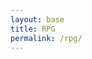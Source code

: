 ```yaml
---
layout: base 
title: RPG 
permalink: /rpg/
---
```


<canvas id='gameCanvas'></canvas>

<script type="module">
    import GameControl from '{{site.baseurl}}/assets/js/rpg/GameControl.js';

    // Background data
    const image_src = "{{site.baseurl}}/images/rpg/water.png";
    const image_data = {
        pixels: {height: 580, width: 1038}
    };
    const image = {src: image_src, data: image_data};

    // Sprite data
    const sprite_src = "{{site.baseurl}}/images/rpg/turtle.png";
    const sprite_data = {
        SCALE_FACTOR: 10,
        STEP_FACTOR: 1000,
        ANIMATION_RATE: 50,
        pixels: {height: 280, width: 256},
        orientation: {rows: 4, columns: 3 },
        up: {row: 0, start: 0, columns: 3 },
        left: {row: 1, start: 0, columns: 3 },
        right: {row: 2, start: 0, columns: 3 },
        down: {row: 3, start: 0, columns: 3 },
    };
    const sprite = {src: sprite_src, data: sprite_data};

    // Assets for game
    const assets = {image: image, sprite: sprite};

    // Start the existing game engine
    GameControl.start(assets);

    // New game functionality for missile dodging
    let player = { x: 50, y: canvas.height / 2, width: 40, height: 40 }; // Turtle
    let projectile = { x: Math.random() * canvas.width, y: Math.random() * canvas.height, width: 20, height: 20 };
    let gameRunning = true;
    let survivalTime = 0;

    // Load the projectile sprite
    let projectileImage = new Image();
    projectileImage.src = "{{site.baseurl}}/images/rpg/projectile.png"; // Ensure this path is correct

    function moveProjectile() {
        projectile.x += (Math.random() - 0.5) * 4; // Move randomly in x direction
        projectile.y += (Math.random() - 0.5) * 4; // Move randomly in y direction

        // Keep the projectile within bounds
        if (projectile.x < 0) projectile.x = 0;
        if (projectile.x + projectile.width > canvas.width) projectile.x = canvas.width - projectile.width;
        if (projectile.y < 0) projectile.y = 0;
        if (projectile.y + projectile.height > canvas.height) projectile.y = canvas.height - projectile.height;
    }

    function checkCollision() {
        if (
            projectile.x < player.x + player.width &&
            projectile.x + projectile.width > player.x &&
            projectile.y < player.y + player.height &&
            projectile.y + projectile.height > player.y
        ) {
            gameRunning = false;
            alert("You hit the projectile! Game over.");
            resetGame();
        }
    }

    function resetGame() {
        survivalTime = 0;
        projectile.x = Math.random() * canvas.width;
        projectile.y = Math.random() * canvas.height;
        gameRunning = true;
    }

    function draw() {
        const canvas = document.getElementById('gameCanvas');
        const ctx = canvas.getContext('2d');
        ctx.clearRect(0, 0, canvas.width, canvas.height);
        ctx.fillStyle = "green"; // Color for the player
        ctx.fillRect(player.x, player.y, player.width, player.height); // Draw the player

        ctx.drawImage(projectileImage, projectile.x, projectile.y, projectile.width, projectile.height); // Draw the projectile

        ctx.fillStyle = "black";
        ctx.fillText("Survival Time: " + Math.floor(survivalTime), 10, 20); // Draw survival time

        if (gameRunning) {
            requestAnimationFrame(draw);
        }
    }

    function gameLoop() {
        if (gameRunning) {
            moveProjectile();
            checkCollision();
            draw();
            survivalTime += 0.1; // Increase survival time
            if (survivalTime >= 20) {
                gameRunning = false;
                alert("You survived for 20 seconds! You win!");
                let playAgain = confirm("Would you like to play again?");
                if (playAgain) {
                    resetGame();
                }
            }
            setTimeout(gameLoop, 100); // Continue the game loop
        }
    }

    // Start the game loop for the missile dodging game
    gameLoop();

    // Control the player with WASD
    document.addEventListener("keydown", function(event) {
        switch (event.key) {
            case "w":
                player.y -= 10; // Move up
                break;
            case "s":
                player.y += 10; // Move down
                break;
            case "a":
                player.x -= 10; // Move left
                break;
            case "d":
                player.x += 10; // Move right
                break;
        }

        // Keep player within bounds
        if (player.y < 0) player.y = 0;
        if (player.y + player.height > canvas.height) player.y = canvas.height - player.height;
        if (player.x < 0) player.x = 0;
        if (player.x + player.width > canvas.width) player.x = canvas.width - player.width;
    });
</script>
